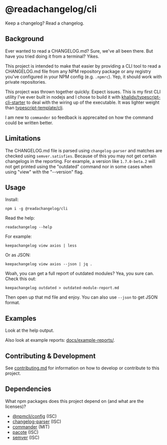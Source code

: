# @readachangelog/cli

Keep a changelog? Read a changelog.

## Background

Ever wanted to read a CHANGELOG.md? Sure, we've all been there. But have you tried doing it from a terminal? Yikes.

This project is intended to make that easier by providing a CLI tool to read a CHANGELOG.md file from any NPM repository package or any registry you've configured in your NPM config (e.g. `.npmrc`). Yep, it should work with private repositories.

This project was thrown together quickly. Expect issues. This is my first CLI utility I've ever built in nodejs and I chose to build it with [khalidx/typescript-cli-starter](https://github.com/khalidx/typescript-cli-starter) to deal with the wiring up of the executable. It was lighter weight than [typescript-template/cli](https://www.npmjs.com/package/@typescript-template/cli).

I am new to `commander` so feedback is apprecaited on how the command could be written better.

## Limitations

The CHANGELOG.md file is parsed using `changelog-parser` and matches are checked using `semver.satisfies`. Because of this you may not get certain changelogs in the reporting. For example, a version like `1.7.0-beta.2` will not get printed using the "outdated" command nor in some cases when using "view" with the "--version" flag.

## Usage

Install:

```
npm i -g @readachangelog/cli
```

Read the help:

```
readachangelog --help
```

For example:

```
keepachangelog view axios | less
```

Or as JSON:

```
keepachangelog view axios --json | jq .
```

Woah, you can get a full report of outdated modules? Yea, you sure can. Check this out:

```
keepachangelog outdated > outdated-module-report.md
```

Then open up that md file and enjoy. You can also use `--json` to get JSON format.

## Examples

Look at the help output.

Also look at example reports: [docs/example-reports/](docs/example-reports/).

## Contributing & Development

See [contributing.md](docs/contributing/contributing.md) for information on how to develop or contribute to this project.

## Dependencies

What npm packages does this project depend on (and what are the licenses)?

- [@npmcli/config](https://www.npmjs.com/package/@npmcli/config) (ISC)
- [changelog-parser](https://www.npmjs.com/package/changelog-parser) (ISC)
- [commander](https://www.npmjs.com/package/commander) (MIT)
- [pacote](https://www.npmjs.com/package/pacote) (ISC)
- [semver](https://www.npmjs.com/package/semver) (ISC)
